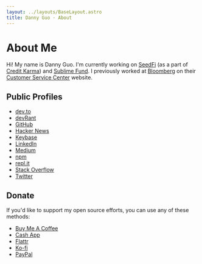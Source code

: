 ```yaml
---
layout: ../layouts/BaseLayout.astro
title: Danny Guo · About
---
```


# About Me

Hi! My name is Danny Guo. I'm currently working on
[SeedFi](https://www.seedfi.com/) (as a part of [Credit
Karma](https://www.creditkarma.com)) and [Sublime
Fund](https://sublimefund.org). I previously worked at
[Bloomberg](https://www.bloomberg.com/) on their [Customer Service
Center](https://service.bloomberg.com) website.

## Public Profiles

* [dev.to](https://dev.to/dguo)
* [devRant](https://devrant.com/users/dguo)
* [GitHub](https://github.com/dguo)
* [Hacker News](https://news.ycombinator.com/user?id=dguo)
* [Keybase](https://keybase.io/dannyguo)
* [LinkedIn](https://www.linkedin.com/in/danny-guo/)
* [Medium](https://medium.com/@dannyguo)
* [npm](https://www.npmjs.com/~dguo)
* [repl.it](https://repl.it/@dyguo)
* [Stack Overflow](https://stackoverflow.com/users/1481479/danny-guo)
* [Twitter](https://twitter.com/dannyguo)

## Donate

If you'd like to support my open source efforts, you can use any of these
methods:

* [Buy Me A Coffee](https://buymeacoff.ee/dannyguo)
* [Cash App](http://cash.me/$DannyGuo)
* [Flattr](https://flattr.com/@dannyguo)
* [Ko-fi](https://ko-fi.com/dannyguo)
* [PayPal](https://www.paypal.me/DannyGuo)
